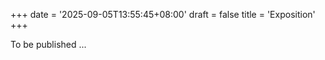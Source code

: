 +++
date = '2025-09-05T13:55:45+08:00'
draft = false
title = 'Exposition'
+++



To be published ...